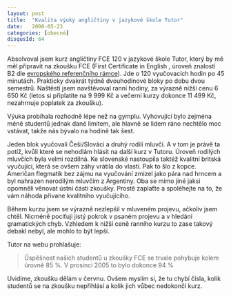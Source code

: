 ```yaml
---
layout: post
title:  "Kvalita výuky angličtiny v jazykové škole Tutor"
date:   2008-05-23
categories: [obecné]
disqusId: 64
---
```

Absolvoval jsem kurz angličtiny FCE 120 v jazykové škole Tutor, který by mě měl připravit na zkoušku FCE (First Certificate in English , 
úroveň znalostí B2 dle [evropského referenčního rámce](http://cs.wikipedia.org/wiki/Spole%C4%8Dn%C3%BD_evropsk%C3%BD_referen%C4%8Dn%C3%AD_r%C3%A1mec)). Jde o 120 vyučovacích hodin po 45 minutách. Prakticky dvakrát týdně dvouhodinové 
bloky po dobu dvou semestrů. Naštěstí jsem navštěvoval ranní hodiny, za výrazně nižší cenu 6 650 Kč (letos si připlatíte na 9 999 Kč a večerní 
kurzy dokonce 11 499 Kč, nezahrnuje poplatek za zkoušku).
<!--more-->

Výuka probíhala rozhodně lépe než na gymplu. Vyhovující bylo zejména méně studentů jednak dané limitem, ale hlavně se lidem ráno nechtělo moc vstávat, takže nás bývalo na hodině tak šest.

Jeden blok vyučovali Češi/Slováci a druhý rodilí mluvčí. A v tom je právě ta potíž, kvůli které se nehodlám hlásit na další kurz v Tutoru. 
Úroveň rodilých mluvčích byla velmi rozdílná. Ke slovenské nastoupila taktéž kvalitní britská vyučující, která se ovšem záhy vrátila do vlasti. Pak to šlo z kopce. Američan flegmatik bez zájmu na vyučování zmizel jako pára nad hrncem a byl nahrazen nerodilým mluvčím z Argentiny. Oba se mimo jiné jaksi opomněli věnovat ústní části zkoušky. Prostě zaplaťte a spoléhejte na to, že vám náhoda přivane kvalitního vyučujícího.

Během kurzu jsem se výrazně nezlepšil v mluveném projevu, ačkoliv jsem chtěl. Nicméně pociťuji jistý pokrok v psaném projevu a v hledání gramatických chyb. Vzhledem k nižší ceně ranního kurzu to zase takový debakl nebyl, ale mohlo to být lepší.

Tutor na webu prohlašuje:
> Úspěšnost našich studentů u zkoušky FCE se trvale pohybuje kolem úrovně 85 %. V prosinci 2005 to bylo dokonce 94 %

Uvidíme, zkoušku dělám v červnu. Ovšem myslím si, že tu chybí čísla, kolik studentů se na zkoušku nepřihlásí a kolik jich vůbec nedokončí kurz.